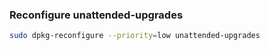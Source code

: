 ### Reconfigure unattended-upgrades

```bash
sudo dpkg-reconfigure --priority=low unattended-upgrades
```